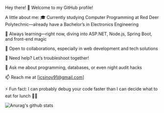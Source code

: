 Hey there! 👋
Welcome to my GitHub profile!

A little about me:
🎓 Currently studying Computer Programming at Red Deer Polytechnic—already have a Bachelor’s in Electronics Engineering

🌱 Always learning—right now, diving into ASP.NET, Node.js, Spring Boot, and front-end magic

👯 Open to collaborations, especially in web development and tech solutions

🤔 Need help? Let’s troubleshoot together!

💬 Ask me about programming, databases, or even night audit hacks

📫 Reach me at [jcsinoy91@gmail.com]

⚡ Fun fact: I can probably debug your code faster than I can decide what to eat for lunch 🍕🤔

![Anurag's github stats](https://github-readme-stats.vercel.app/api?username=anuraghazra)
